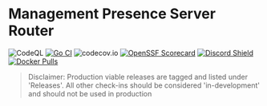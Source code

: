 # Management Presence Server Router


![CodeQL](https://github.com/open-amt-cloud-toolkit/mps-router/actions/workflows/codeql-analysis.yml/badge.svg?branch=main&event=push) 
[![Go CI](https://github.com/open-amt-cloud-toolkit/mps-router/actions/workflows/go.yml/badge.svg)](https://github.com/open-amt-cloud-toolkit/mps-router/actions/workflows/go.yml)
![codecov.io](https://codecov.io/github/open-amt-cloud-toolkit/mps-router/coverage.svg?branch=main) 
[![OpenSSF Scorecard](https://api.securityscorecards.dev/projects/github.com/open-amt-cloud-toolkit/mps-router/badge)](https://api.securityscorecards.dev/projects/github.com/open-amt-cloud-toolkit/mps-router)
[![Discord Shield](https://discordapp.com/api/guilds/1063200098680582154/widget.png?style=shield)](https://discord.gg/yrcMp2kDWh)
[![Docker Pulls](https://img.shields.io/docker/pulls/intel/oact-mpsrouter)](https://hub.docker.com/r/intel/oact-mpsrouter)

> Disclaimer: Production viable releases are tagged and listed under 'Releases'.  All other check-ins should be considered 'in-development' and should not be used in production

